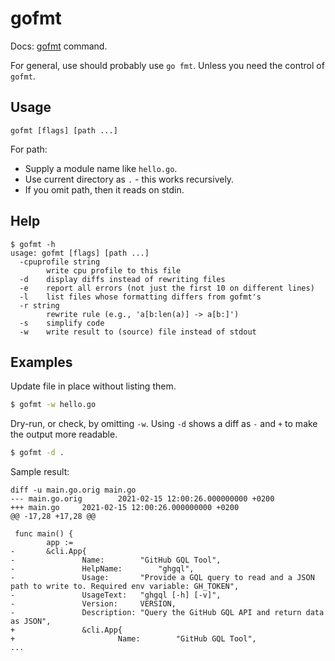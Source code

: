 # gofmt

Docs: [gofmt](https://golang.org/cmd/gofmt/) command.

For general, use should probably use `go fmt`. Unless you need the control of `gofmt`.


## Usage

```
gofmt [flags] [path ...]
```

For path:

- Supply a module name like `hello.go`.
- Use current directory as `.` - this works recursively.
- If you omit path, then it reads on stdin.


## Help

```console
$ gofmt -h
usage: gofmt [flags] [path ...]
  -cpuprofile string
        write cpu profile to this file
  -d    display diffs instead of rewriting files
  -e    report all errors (not just the first 10 on different lines)
  -l    list files whose formatting differs from gofmt's
  -r string
        rewrite rule (e.g., 'a[b:len(a)] -> a[b:]')
  -s    simplify code
  -w    write result to (source) file instead of stdout
```


## Examples

Update file in place without listing them.

```sh
$ gofmt -w hello.go
```

Dry-run, or check, by omitting `-w`. Using `-d` shows a diff as `-` and `+` to make the output more readable.

```sh
$ gofmt -d .
```

Sample result:

```
diff -u main.go.orig main.go
--- main.go.orig        2021-02-15 12:00:26.000000000 +0200
+++ main.go     2021-02-15 12:00:26.000000000 +0200
@@ -17,28 +17,28 @@
 
 func main() {
        app :=
-       &cli.App{
-               Name:        "GitHub GQL Tool",
-               HelpName:        "ghgql",
-               Usage:       "Provide a GQL query to read and a JSON path to write to. Required env variable: GH_TOKEN",
-               UsageText:   "ghgql [-h] [-v]",
-               Version:     VERSION,
-               Description: "Query the GitHub GQL API and return data as JSON",
+               &cli.App{
+                       Name:        "GitHub GQL Tool",
...
```
